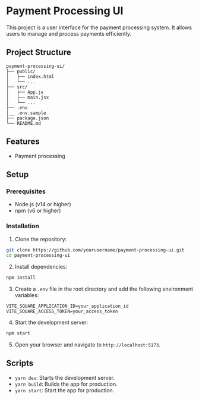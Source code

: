 # Payment Processing UI

This project is a user interface for the payment processing system. It allows users to manage and process payments efficiently.

## Project Structure

```
payment-processing-ui/
├── public/
│   ├── index.html
│   └── ...
├── src/
│   ├── App.js
│   ├── main.jsx
│   └── ...
├── .env
|__ .env.sample
├── package.json
└── README.md
```

## Features

- Payment processing

## Setup

### Prerequisites

- Node.js (v14 or higher)
- npm (v6 or higher)

### Installation

1. Clone the repository:

```sh
git clone https://github.com/yourusername/payment-processing-ui.git
cd payment-processing-ui
```

2. Install dependencies:

```sh
npm install
```

3. Create a `.env` file in the root directory and add the following environment variables:

```env
VITE_SQUARE_APPLICATION_ID=your_application_id
VITE_SQUARE_ACCESS_TOKEN=your_access_token
```

4. Start the development server:

```sh
npm start
```

5. Open your browser and navigate to `http://localhost:5173`.

## Scripts

- `yarn dev`: Starts the development server.
- `yarn build`: Builds the app for production.
- `yarn start`: Start the app for production.
